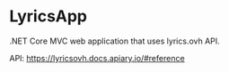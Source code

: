 # LyricsApp
.NET Core MVC web application that uses lyrics.ovh API.


API:
https://lyricsovh.docs.apiary.io/#reference
